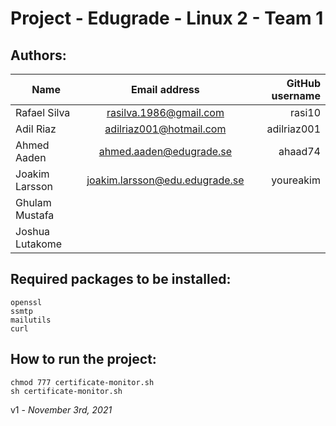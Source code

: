 # Project - Edugrade - Linux 2 - Team 1
## Authors:
| Name            | Email address                | GitHub username |
| --------------- |:----------------------------:| ---------------:|
| Rafael Silva    |rasilva.1986@gmail.com        |rasi10           |
| Adil Riaz       |adilriaz001@hotmail.com       |adilriaz001      |
| Ahmed Aaden     |ahmed.aaden@edugrade.se       |ahaad74          |
| Joakim Larsson  |joakim.larsson@edu.edugrade.se|youreakim        |
| Ghulam Mustafa  |       |     |
| Joshua Lutakome |       |     |



## Required packages to be installed:
```
openssl
ssmtp
mailutils
curl
```


## How to run the project:
```
chmod 777 certificate-monitor.sh
sh certificate-monitor.sh
```

v1 - _November 3rd, 2021_
